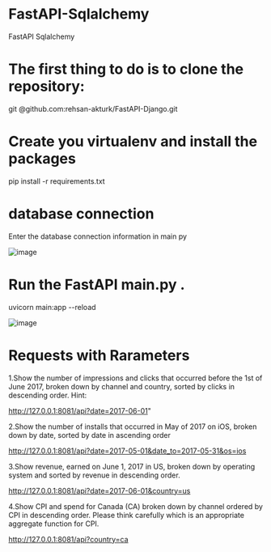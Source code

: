 # FastAPI-Sqlalchemy
FastAPI Sqlalchemy



# The first thing to do is to clone the repository:
git @github.com:rehsan-akturk/FastAPI-Django.git

# Create you virtualenv and install the packages
pip install -r requirements.txt


# database connection
Enter the database connection information in main py 

![image](https://user-images.githubusercontent.com/63419567/191960520-ceea04eb-8344-4589-a07a-61866f3cd7c2.png)




# Run the FastAPI main.py .


uvicorn main:app --reload

![image](https://user-images.githubusercontent.com/63419567/191960630-dceff03e-8996-40a9-97a3-ff0f7b007090.png)



# Requests with Rarameters


1.Show the number of impressions and clicks that occurred before the 1st of June 2017,
broken down by channel and country, sorted by clicks in descending order. Hint:

http://127.0.0.1:8081/api?date=2017-06-01"


2.Show the number of installs that occurred in May of 2017 on iOS, broken down by date, sorted by date in ascending order

http://127.0.0.1:8081/api?date=2017-05-01&date_to=2017-05-31&os=ios

3.Show revenue, earned on June 1, 2017 in US, broken down by operating system and sorted by revenue in descending order.

http://127.0.0.1:8081/api?date=2017-06-01&country=us


4.Show CPI and spend for Canada (CA) broken down by channel ordered by CPI in descending order.
Please think carefully which is an appropriate aggregate function for CPI.


http://127.0.0.1:8081/api?country=ca


















